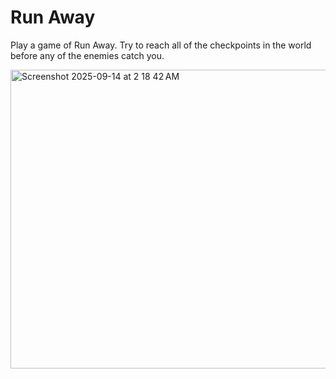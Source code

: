 # Run Away

Play a game of Run Away. Try to reach all of the checkpoints in the world before any of the enemies catch you.

<img width="640" height="478" alt="Screenshot 2025-09-14 at 2 18 42 AM" src="https://github.com/user-attachments/assets/024fbafb-0a34-4c58-956c-e3bf94b70390" />
